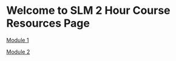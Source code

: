 # Welcome to SLM 2 Hour Course Resources Page

[Module 1](Module1/readme.md)

[Module 2](Module2/readme.md)





